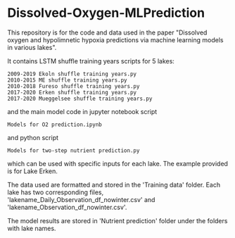 # Dissolved-Oxygen-MLPrediction
This repository is for the code and data used in the paper "Dissolved oxygen and hypolimnetic hypoxia predictions via machine learning models in various lakes".

It contains LSTM shuffle training years scripts for 5 lakes: 

	2009-2019 Ekoln shuffle training years.py
	2010-2015 ME shuffle training years.py
	2010-2018 Fureso shuffle training years.py
	2017-2020 Erken shuffle training years.py
	2017-2020 Mueggelsee shuffle training years.py
	
and the main model code in jupyter notebook script 

	Models for O2 prediction.ipynb
	
and python script 

	Models for two-step nutrient prediction.py 
	
which can be used with specific inputs for each lake. The example provided is for Lake Erken.

The data used are formatted and stored in the 'Training data' folder. Each lake has two corresponding files, 'lakename_Daily_Observation_df_nowinter.csv' and 'lakename_Observation_df_nowinter.csv'.

The model results are stored in 'Nutrient prediction' folder under the folders with lake names.
